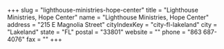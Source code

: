 +++
slug = "lighthouse-ministries-hope-center"
title = "Lighthouse Ministries, Hope Center"
name = "Lighthouse Ministries, Hope Center"
address = "215 E Magnolia Street"
cityIndexKey = "city-fl-lakeland"
city = "Lakeland"
state = "FL"
postal = "33801"
website = ""
phone = "863 687-4076"
fax = ""
+++
